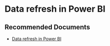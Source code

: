   <properties
	pageTitle="manual data refresh in power bi"
	description="manual data refresh in power bi"
	service="microsoft.PowerBIDedicated"
	resource="capacities"
	authors="pjfreitas"
	ms.author="pfreitas"	
	displayOrder="60"
	selfHelpType="generic"
	supportTopicIds="32628119"
	productPesIds="16334"
	cloudEnvironments="public, MoonCake, fairfax" 
	articleId="c3d2d12a-0f0f-823c-4fcf-e37a097191b9"
	ownershipId="PowerBI_PowerBI"
/>

# Data refresh in Power BI

## **Recommended Documents**

* [Data refresh in Power BI](https://docs.microsoft.com/power-bi/refresh-data)
